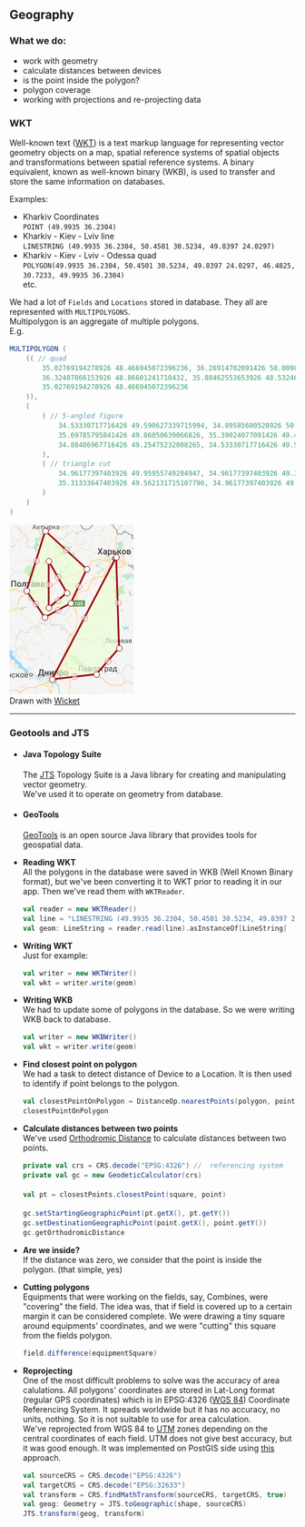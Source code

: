 ## Geography <a name="geography"></a>
### What we do:
- work with geometry
- calculate distances between devices
- is the point inside the polygon?
- polygon coverage
- working with projections and re-projecting data
### WKT <a name="wkt"></a>
Well-known text ([WKT]((https://en.wikipedia.org/wiki/Well-known_text))) is a text markup language for representing vector geometry objects on a map, spatial reference systems of spatial objects and transformations between spatial reference systems. A binary equivalent, known as well-known binary (WKB), is used to transfer and store the same information on databases.

Examples:    
- Kharkiv Coordinates    
`POINT (49.9935 36.2304)`    
- Kharkiv - Kiev - Lviv line    
`LINESTRING (49.9935 36.2304, 50.4501 30.5234, 49.8397 24.0297)`    
- Kharkiv - Kiev - Lviv - Odessa quad    
`POLYGON(49.9935 36.2304, 50.4501 30.5234, 49.8397 24.0297, 46.4825, 30.7233, 49.9935 36.2304)`    
etc.    

We had a lot of `Fields` and `Locations` stored in database. They all are represented with `MULTIPOLYGONS`.    
Multipolygon is an aggregate of multiple polygons.    
E.g.    
```scala
MULTIPOLYGON (
    (( // quad
        35.02769194278926 48.466945072396236, 36.26914702091426 50.00900677473481,
        36.32407866153926 48.86601241710432, 35.88462553653926 48.53246329349378, 
        35.02769194278926 48.466945072396236
    )),
    (
        ( // 5-angled figure
            34.53330717716426 49.590627339715994, 34.89585600528926 50.3326955326128,
            35.69785795841426 49.86050639066826, 35.39024077091426 49.433695451520556,
            34.88486967716426 49.25475232008265, 34.53330717716426 49.590627339715994
        ),
        ( // triangle cut
            34.96177397403926 49.95955749204947, 34.96177397403926 49.37650444784831,
            35.31333647403926 49.562131715107796, 34.96177397403926 49.95955749204947
        )
    )
)
```

![Multipolygon](mp.jpg)    
Drawn with [Wicket](https://arthur-e.github.io/Wicket/sandbox-gmaps3.html)    

---

### Geotools and JTS
- #### Java Topology Suite    
    The [JTS](https://github.com/locationtech/jts) Topology Suite is a Java library for creating and manipulating vector geometry.    
    We've used it to operate on geometry from database.

- #### GeoTools
    [GeoTools](http://geotools.org/) is an open source Java library that provides tools for geospatial data.




- **Reading WKT**    
All the polygons in the database were saved in WKB (Well Known Binary format), but we've been converting it to WKT prior to reading it in our app.
Then we've read them with `WKTReader`.

    ```scala
    val reader = new WKTReader()
    val line = "LINESTRING (49.9935 36.2304, 50.4501 30.5234, 49.8397 24.0297)"
    val geom: LineString = reader.read(line).asInstanceOf[LineString]
    ```

- **Writing WKT**    
Just for example:    

    ```scala
    val writer = new WKTWriter()
    val wkt = writer.write(geom)
    ```

- **Writing WKB**    
We had to update some of polygons in the database. So we were writing WKB back to database.    

    ```scala
    val writer = new WKBWriter()
    val wkt = writer.write(geom)
    ```

- **Find closest point on polygon**    
We had a task to detect distance of Device to a Location. It is then used to identify if point belongs to the polygon.

    ```scala
    val closestPointOnPolygon = DistanceOp.nearestPoints(polygon, point)(0) // get point on 1st (0th) object
    closestPointOnPolygon
    ```

- **Calculate distances between two points**    
We've used [Orthodromic Distance](https://en.wikipedia.org/wiki/Great-circle_distance) to calculate distances between two points.

    ```scala
    private val crs = CRS.decode("EPSG:4326") //  referencing system
    private val gc = new GeodeticCalculator(crs)

    val pt = closestPoints.closestPoint(square, point)

    gc.setStartingGeographicPoint(pt.getX(), pt.getY())
    gc.setDestinationGeographicPoint(point.getX(), point.getY())
    gc.getOrthodromicDistance
    ```

- **Are we inside?**    
If the distance was zero, we consider that the point is inside the polygon. (that simple, yes)

- **Cutting polygons**    
Equipments that were working on the fields, say, Combines, were "covering" the field. The idea was, that if field is covered up to a certain margin it can be considered complete.
We were drawing a tiny square around equipments' coordinates, and we were "cutting" this square from the fields polygon.

    ```scala
    field.difference(equipmentSquare)
    ```

- **Reprojecting**  
One of the most difficult problems to solve was the accuracy of area calulations.
All polygons' coordinates are stored in Lat-Long format (regular GPS coordinates) which is in EPSG:4326 ([WGS 84](http://spatialreference.org/ref/epsg/wgs-84/)) Coordinate Referencing System. It spreads worldwide but it has no accuracy, no units, nothing. So it is not suitable to use for area calculation.     
We've reprojected from WGS 84 to [UTM](https://en.wikipedia.org/wiki/Universal_Transverse_Mercator_coordinate_system) zones depending on the central coordinates of each field. UTM does not give best accuracy, but it was good enough.
It was implemented on PostGIS side using [this](https://lists.osgeo.org/pipermail/postgis-users/2005-December/010253.html) approach.

    ```scala
    val sourceCRS = CRS.decode("EPSG:4326")
    val targetCRS = CRS.decode("EPSG:32633")
    val transform = CRS.findMathTransform(sourceCRS, targetCRS, true)
    val geog: Geometry = JTS.toGeographic(shape, sourceCRS)
    JTS.transform(geog, transform)
    ```

